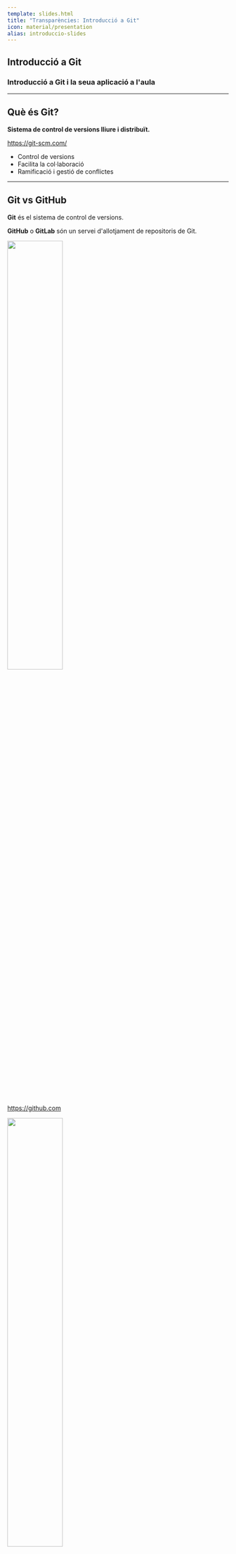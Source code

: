 ```yaml
---
template: slides.html
title: "Transparències: Introducció a Git"
icon: material/presentation
alias: introduccio-slides
---
```


## Introducció a Git

### Introducció a Git i la seua aplicació a l'aula

---

## Què és Git?

__Sistema de control de versions lliure i distribuït.__

https://git-scm.com/

- Control de versions
- Facilita la col·laboració
- Ramificació i gestió de conflictes

---

## Git vs GitHub
__Git__ és el sistema de control de versions.

__GitHub__ o __GitLab__ són un servei d'allotjament de repositoris de Git.



<div class="container">

<div class="col">
<img src="../../img/logo_github.png" height="50%">

https://github.com
</div>

<div class="col">
<img src="../../img/logo_gitlab.png" height="50%">

https://gitlab.com
</div>

</div>

---

## Estructura d'un repositori

<img src="../img/components.png">

---

## Estructura d'un repositori

- __Directori de treball__: Directori del sistema on es troba el projecte i els fitxers.
- __Àrea de preparació (_Staging area_)__: Espai temporal on incloem els fitxers que volem afegir al commit.
- __Repositori local__: Directori ocult (`.git`) on es guarda tota la informació del repositori (_commits_, _branques_, _tags_, etc.).

---

## Inicialitzar un repositori

> Crea el directori `.git` amb el __Repositori local__

```bash
mkdir git_introduccio
cd git_introduccio
git init
```

---

## Àrea de preparació

```bash
git add <path>
```

<img src="../img/staged_readme.png">

---

## Confirmar canvis

```bash
git commit [-m <message>]
```

<img src="../img/after_commit_readme.png">

---

## Històric de canvis

```bash
git log
```

__Àlies:__
```bash
git config --global alias.lg "log --graph --abbrev-commit --decorate --format=format:'%C(bold blue)%h%C(reset) - %C(bold green)(%ar)%C(reset) %C(white)%s%C(reset) %C(dim white)- %an%C(reset)%C(bold yellow)%d%C(reset)'"
git config --global alias.lga "lg --all"
```

---

## Mostrar commit

```bash
git show [ref]
```

---

## Diferències

```bash
git diff [--staged]
```

<img src="../img//resum_diff.png">

---


## Descartar canvis

```bash
git restore <files>
```

<img src="../img/flux_treball.png" height="450px">

---

## Configuració
```bash
git config [--global] <key> <value>
# Exemples
git config --global init.defaultBranch main
git config --global user.name "Joan Puigcerver Ibáñez"
git config --global user.email "jpuigcerver@edu.gva.es"
git config --global core.editor "code --wait"
```

---

## Exemple configuració
```cfg
[core]
    editor = code --wait # Editor per defecte

[init]
    defaultBranch = main # Nom de la branca principal per defecte

[user]
    name = Joan Puigcerver Ibáñez
    email = j.puigcerveribanez@edu.gva.es

[alias]
    lg = log --graph --abbrev-commit --decorate --format=format:'%C(bold blue)%h%C(reset) - %C(bold green)(%ar)%C(reset) %C(white)%s%C(reset) %C(dim white)- %an%C(reset)%C(bold yellow)%d%C(reset)'
    lga = lg --all
```

---

## `.gitignore`

```gitignore
# ignore ALL .log files
*.log

# ignore ALL files in ANY directory named temp
temp/
```
